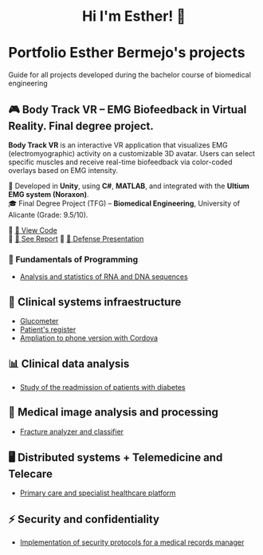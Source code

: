 <div align="center">
  <h1 align=center> Hi I'm Esther! 👋 </h1>
</div>

<!-- 
[](img/banner.png)
**estherbermejo/estherbermejo** is a ✨ _special_ ✨ repository. Here you can see the magic.

Here are some ideas to get you started:

- 🔭 I’m currently working on ...
- 🌱 I’m currently learning ...
- 👯 I’m looking to collaborate on ...
- 🤔 I’m looking for help with ...
- 💬 Ask me about ...
- 📫 How to reach me: ...
- 😄 Pronouns: ...
- ⚡ Fun fact: ...
-->

# Portfolio Esther Bermejo's projects
Guide for all projects developed during the bachelor course of biomedical engineering

## 🎮 Body Track VR – EMG Biofeedback in Virtual Reality. Final degree project.

**Body Track VR** is an interactive VR application that visualizes EMG (electromyographic) activity on a customizable 3D avatar. Users can select specific muscles and receive real-time biofeedback via color-coded overlays based on EMG intensity.

🧠 Developed in **Unity**, using **C#**, **MATLAB**, and integrated with the **Ultium EMG system (Noraxon)**.  
🎓 Final Degree Project (TFG) – **Biomedical Engineering**, University of Alicante (Grade: 9.5/10).  

🔗 [📂 View Code](https://github.com/estherbermejo/tfg-rv_avatar_design_for_emg_biofeedback/tree/main/Scripts)  
🔗 [📄 See Report](https://github.com/estherbermejo/tfg-rv_avatar_design_for_emg_biofeedback/blob/main/memoria.pdf) 
🔗 [🎥 Defense Presentation](https://www.canva.com/design/DAGs942APQg/jBIzGY0BiNMfOCBnd0tItw/watch?utm_content=DAGs942APQg&utm_campaign=designshare&utm_medium=link2&utm_source=uniquelinks&utlId=h15eaddfdf9)
### 🧬 Fundamentals of Programming
- [Analysis and statistics of RNA and DNA sequences](https://github.com/estherbermejo/dna_stadistics.git)

## 💉 Clinical systems infraestructure
- [Glucometer](https://github.com/estherbermejo/glucometer)
- [Patient's register](https://github.com/estherbermejo/patients_register)
- [Ampliation to phone version with Cordova](https://github.com/estherbermejo/phone-version-of-glucometer-and-patient-s-data)

## 📊 Clinical data analysis
- [Study of the readmission of patients with diabetes](https://github.com/estherbermejo/readmission-of-patients-with-diabetes)

## 🩻 Medical image analysis and processing
- [Fracture analyzer and classifier](https://github.com/estherbermejo/fracture-analyzer-and-classifier)

## 🖥️ Distributed systems + Telemedicine and Telecare
- [Primary care and specialist healthcare platform](https://github.com/estherbermejo/primary-care-and-specialist-healthcare-platform)

## ⚡ Security and confidentiality
- [Implementation of security protocols for a medical records manager](https://github.com/estherbermejo/medical-records-manager)
